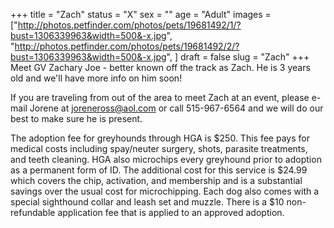 +++
title = "Zach"
status = "X"
sex = ""
age = "Adult"
images = ["http://photos.petfinder.com/photos/pets/19681492/1/?bust=1306339963&width=500&-x.jpg",
"http://photos.petfinder.com/photos/pets/19681492/2/?bust=1306339963&width=500&-x.jpg",
]
draft = false
slug = "Zach"
+++
Meet GV Zachary Joe - better known off the track as Zach.  He is 3 years old and we'll have more info on him soon!


If you are traveling from out of the area to meet Zach at an event, please e-mail Jorene at joreneross@aol.com or call 515-967-6564 and we will do our best to make sure he is present.

The adoption fee for greyhounds through HGA is $250. This fee pays for medical costs including spay/neuter surgery, shots, parasite treatments, and teeth cleaning. HGA also microchips every greyhound prior to adoption as a permanent form of ID. The additional cost for this service is $24.99 which covers the chip, activation, and membership and is a substantial savings over the usual cost for microchipping. Each dog also comes with a special sighthound collar and leash set and muzzle. There is a $10 non-refundable application fee that is applied to an approved adoption.

